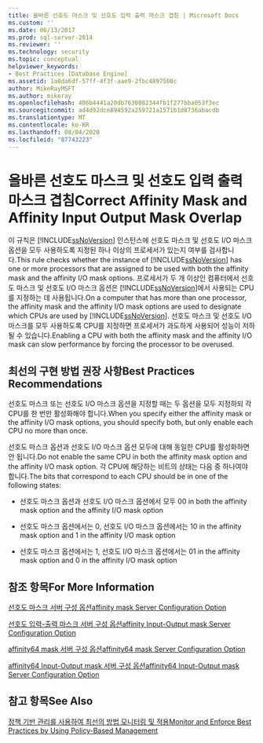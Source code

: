 ```yaml
---
title: 올바른 선호도 마스크 및 선호도 입력 출력 마스크 겹침 | Microsoft Docs
ms.custom: ''
ms.date: 06/13/2017
ms.prod: sql-server-2014
ms.reviewer: ''
ms.technology: security
ms.topic: conceptual
helpviewer_keywords:
- Best Practices [Database Engine]
ms.assetid: 1a0da6df-57ff-4f3f-aae9-2fbc4897508c
author: MikeRayMSFT
ms.author: mikeray
ms.openlocfilehash: 486b4441a20db7630082344fb1f277bba053f3ec
ms.sourcegitcommit: ad4d92dce894592a259721a1571b1d8736abacdb
ms.translationtype: MT
ms.contentlocale: ko-KR
ms.lasthandoff: 08/04/2020
ms.locfileid: "87743223"
---
```

# <a name="correct-affinity-mask-and-affinity-input-output-mask-overlap"></a><span data-ttu-id="22e51-102">올바른 선호도 마스크 및 선호도 입력 출력 마스크 겹침</span><span class="sxs-lookup"><span data-stu-id="22e51-102">Correct Affinity Mask and Affinity Input Output Mask Overlap</span></span>
  <span data-ttu-id="22e51-103">이 규칙은 [!INCLUDE[ssNoVersion](../../includes/ssnoversion-md.md)] 인스턴스에 선호도 마스크 및 선호도 I/O 마스크 옵션을 모두 사용하도록 지정된 하나 이상의 프로세서가 있는지 여부를 검사합니다.</span><span class="sxs-lookup"><span data-stu-id="22e51-103">This rule checks whether the instance of [!INCLUDE[ssNoVersion](../../includes/ssnoversion-md.md)] has one or more processors that are assigned to be used with both the affinity mask and the affinity I/O mask options.</span></span> <span data-ttu-id="22e51-104">프로세서가 두 개 이상인 컴퓨터에서 선호도 마스크 및 선호도 I/O 마스크 옵션은 [!INCLUDE[ssNoVersion](../../includes/ssnoversion-md.md)]에서 사용되는 CPU를 지정하는 데 사용됩니다.</span><span class="sxs-lookup"><span data-stu-id="22e51-104">On a computer that has more than one processor, the affinity mask and the affinity I/O mask options are used to designate which CPUs are used by [!INCLUDE[ssNoVersion](../../includes/ssnoversion-md.md)].</span></span> <span data-ttu-id="22e51-105">선호도 마스크 및 선호도 I/O 마스크를 모두 사용하도록 CPU를 지정하면 프로세서가 과도하게 사용되어 성능이 저하될 수 있습니다.</span><span class="sxs-lookup"><span data-stu-id="22e51-105">Enabling a CPU with both the affinity mask and the affinity I/O mask can slow performance by forcing the processor to be overused.</span></span>  
  
## <a name="best-practices-recommendations"></a><span data-ttu-id="22e51-106">최선의 구현 방법 권장 사항</span><span class="sxs-lookup"><span data-stu-id="22e51-106">Best Practices Recommendations</span></span>  
 <span data-ttu-id="22e51-107">선호도 마스크 또는 선호도 I/O 마스크 옵션을 지정할 때는 두 옵션을 모두 지정하되 각 CPU를 한 번만 활성화해야 합니다.</span><span class="sxs-lookup"><span data-stu-id="22e51-107">When you specify either the affinity mask or the affinity I/O mask options, you should specify both, but only enable each CPU no more than once.</span></span>  
  
 <span data-ttu-id="22e51-108">선호도 마스크 옵션과 선호도 I/O 마스크 옵션 모두에 대해 동일한 CPU를 활성화하면 안 됩니다.</span><span class="sxs-lookup"><span data-stu-id="22e51-108">Do not enable the same CPU in both the affinity mask option and the affinity I/O mask option.</span></span> <span data-ttu-id="22e51-109">각 CPU에 해당하는 비트의 상태는 다음 중 하나여야 합니다.</span><span class="sxs-lookup"><span data-stu-id="22e51-109">The bits that correspond to each CPU should be in one of the following states:</span></span>  
  
-   <span data-ttu-id="22e51-110">선호도 마스크 옵션과 선호도 I/O 마스크 옵션에서 모두 0</span><span class="sxs-lookup"><span data-stu-id="22e51-110">0 in both the affinity mask option and the affinity I/O mask option</span></span>  
  
-   <span data-ttu-id="22e51-111">선호도 마스크 옵션에서는 0, 선호도 I/O 마스크 옵션에서는 1</span><span class="sxs-lookup"><span data-stu-id="22e51-111">0 in the affinity mask option and 1 in the affinity I/O mask option</span></span>  
  
-   <span data-ttu-id="22e51-112">선호도 마스크 옵션에서는 1, 선호도 I/O 마스크 옵션에서는 0</span><span class="sxs-lookup"><span data-stu-id="22e51-112">1 in the affinity mask option and 0 in the affinity I/O mask option</span></span>  
  
## <a name="for-more-information"></a><span data-ttu-id="22e51-113">참조 항목</span><span class="sxs-lookup"><span data-stu-id="22e51-113">For More Information</span></span>  
 [<span data-ttu-id="22e51-114">선호도 마스크 서버 구성 옵션</span><span class="sxs-lookup"><span data-stu-id="22e51-114">affinity mask Server Configuration Option</span></span>](../../database-engine/configure-windows/affinity-mask-server-configuration-option.md)  
  
 [<span data-ttu-id="22e51-115">선호도 입력-출력 마스크 서버 구성 옵션</span><span class="sxs-lookup"><span data-stu-id="22e51-115">affinity Input-Output mask Server Configuration Option</span></span>](../../database-engine/configure-windows/affinity-input-output-mask-server-configuration-option.md)  
  
 [<span data-ttu-id="22e51-116">affinity64 mask 서버 구성 옵션</span><span class="sxs-lookup"><span data-stu-id="22e51-116">affinity64 mask Server Configuration Option</span></span>](../../database-engine/configure-windows/affinity64-mask-server-configuration-option.md)  
  
 [<span data-ttu-id="22e51-117">affinity64 Input-Output mask 서버 구성 옵션</span><span class="sxs-lookup"><span data-stu-id="22e51-117">affinity64 Input-Output mask Server Configuration Option</span></span>](../../database-engine/configure-windows/affinity64-input-output-mask-server-configuration-option.md)  
  
## <a name="see-also"></a><span data-ttu-id="22e51-118">참고 항목</span><span class="sxs-lookup"><span data-stu-id="22e51-118">See Also</span></span>  
 [<span data-ttu-id="22e51-119">정책 기반 관리를 사용하여 최선의 방법 모니터링 및 적용</span><span class="sxs-lookup"><span data-stu-id="22e51-119">Monitor and Enforce Best Practices by Using Policy-Based Management</span></span>](monitor-and-enforce-best-practices-by-using-policy-based-management.md)  
  
  
